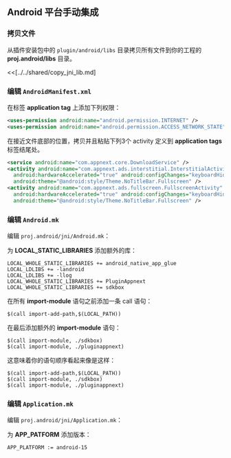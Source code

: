 ## Android 平台手动集成

### 拷贝文件
从插件安装包中的 `plugin/android/libs` 目录拷贝所有文件到你的工程的 __proj.android/libs__ 目录。

<<[../../shared/copy_jni_lib.md]


### 编辑 `AndroidManifest.xml`
在标签 __application tag__ 上添加下列权限：

```xml
<uses-permission android:name="android.permission.INTERNET" />
<uses-permission android:name="android.permission.ACCESS_NETWORK_STATE" />
```

在接近文件底部的位置，拷贝并且粘贴下列3个 activity 定义到 __application tags__ 标签结尾处。

```xml
<service android:name="com.appnext.core.DownloadService" />
<activity android:name="com.appnext.ads.interstitial.InterstitialActivity"
  android:hardwareAccelerated="true" android:configChanges="keyboardHidden|orientation|screenSize"
  android:theme="@android:style/Theme.NoTitleBar.Fullscreen" />
<activity android:name="com.appnext.ads.fullscreen.FullscreenActivity"
  android:hardwareAccelerated="true" android:configChanges="keyboardHidden|orientation|screenSize"
  android:theme="@android:style/Theme.NoTitleBar.Fullscreen" />
```

### 编辑 `Android.mk`
编辑 `proj.android/jni/Android.mk`：

为 __LOCAL_STATIC_LIBRARIES__ 添加额外的库：
```
LOCAL_WHOLE_STATIC_LIBRARIES += android_native_app_glue
LOCAL_LDLIBS += -landroid
LOCAL_LDLIBS += -llog
LOCAL_WHOLE_STATIC_LIBRARIES += PluginAppnext
LOCAL_WHOLE_STATIC_LIBRARIES += sdkbox
```

在所有 __import-module__ 语句之前添加一条 call 语句：
```
$(call import-add-path,$(LOCAL_PATH))
```

在最后添加额外的 __import-module__ 语句：
```
$(call import-module, ./sdkbox)
$(call import-module, ./pluginappnext)
```

这意味着你的语句顺序看起来像是这样：
```
$(call import-add-path,$(LOCAL_PATH))
$(call import-module, ./sdkbox)
$(call import-module, ./pluginappnext)
```

### 编辑 `Application.mk`
编辑 `proj.android/jni/Application.mk`：

为 __APP_PATFORM__ 添加版本：
```
APP_PLATFORM := android-15
```

